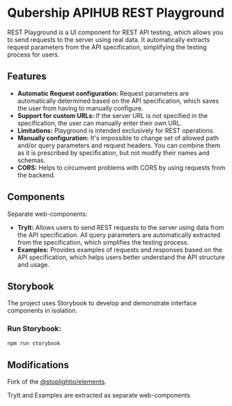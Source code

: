# Qubership APIHUB REST Playground

REST Playground is a UI component for REST API testing, which allows you to send requests to the server using real data. 
It automatically extracts request parameters from the API specification, simplifying the testing process for users.

## Features
- **Automatic Request configuration:** Request parameters are automatically determined based on the API specification, which saves the user from having to manually configure.
- **Support for custom URLs:** If the server URL is not specified in the specification, the user can manually enter their own URL.
- **Limitations:** Playground is intended exclusively for REST operations.
- **Manually configuration:** It's impossible to change set of allowed path and/or query parameters and request headers. You can combine them as it is prescribed by specification, but not modify their names and schemas.
- **CORS:** Helps to circumvent problems with CORS by using requests from the backend.

## Components
Separate web-components:
- **TryIt:** Allows users to send REST requests to the server using data from the API specification. All query parameters are automatically extracted from the specification, which simplifies the testing process.
- **Examples:** Provides examples of requests and responses based on the API specification, which helps users better understand the API structure and usage.

## Storybook
The project uses Storybook to develop and demonstrate interface components in isolation.

### Run Storybook:
```bash
npm run storybook
```

## Modifications
Fork of the [@stoplightio/elements](https://github.com/stoplightio/elements).

TryIt and Examples are extracted as separate web-components
